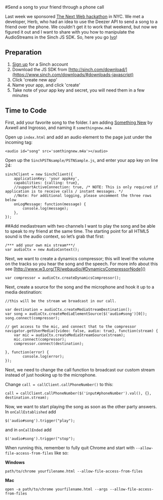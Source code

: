#Send a song to your friend through a phone call

Last week we sponsored [The Next Web hackathon](http://thenextweb.com/conference/usa/hack-battle) in NYC. We met a developer, Herb, who had an idea to use the Deezer API to send a song to a friend over the phone. We couldn't get it to work that weekend, but now we figured it out and I want to share with you how to manipulate the AudioStreams in the Sinch JS SDK. So, here you go [Ivo](https://twitter.com/ilukac)!

## Preparation
1. [Sign up](https://www.sinch.com/tutorials/sending-song-friend-thru-phone-call/#signup) for a Sinch account
2. Download the JS SDK from [http://sinch.com/download/](https://www.sinch.com/downloads/#downloads-javascript)
3. Click 'create new app'
4. Name your app, and click 'create'
5. Take note of your app key and secret, you will need them in a few minutes

## Time to Code
First, add your favorite song to the folder. I am adding [Something New](https://www.youtube.com/watch?v=BhJSsX5AKPI) by Axwell and Ingrosso, and naming it `somethingnew.m4a`

Open up `index.html` and add an audio element to the page just under the incoming tag:

```
<audio id="song" src='somthingnew.m4a'></audio>
```

Open up the `SinchPSTNsample/PSTNSample.js`, and enter your app key on line 24:

```
sinchClient = new SinchClient({
	applicationKey: 'your appkey',
	capabilities: {calling: true},
	//supportActiveConnection: true, /* NOTE: This is only required if application is to receive calls / instant messages. */ 
	//Note: For additional logging, please uncomment the three rows below
	onLogMessage: function(message) {
		console.log(message);
	},
});
```
##Add mediastream with two channels
I want to play the song and be able to speak to my friend at the same time. The starting point for all HTML5 sound is the audio context, so let’s grab that first:

```
/*** add your own mix stream***/
var audioCtx = new AudioContext();
```

Next, we want to create a dynamics compressor; this will level the volume on the tracks so you hear the song and the speech. For more info about this see [http://www.w3.org/TR/webaudio/#DynamicsCompressorNode]()

```
var compressor = audioCtx.createDynamicsCompressor();
```

Next, create a source for the song and the microphone and hook it up to a media destination:

```
//this will be the stream we broadcast in our call.

var destination = audioCtx.createMediaStreamDestination(); 
var song = audioCtx.createMediaElementSource($('audio#song')[0]);
song.connect(compressor);

// get access to the mic, and connect that to the compressor
navigator.getUserMedia({video: false, audio: true}, function(stream) {
	var mic = audioCtx.createMediaStreamSource(stream);
	mic.connect(compressor);
	compressor.connect(destination);
	
}, function(error) {
		console.log(error);
});
```

Next, we need to change the call function to broadcast our custom stream instead of just hooking up to the microphone.

Change `call = callClient.callPhoneNumber()` to this:

```
call = callClient.callPhoneNumber($('input#phoneNumber').val(), {}, destination.stream);
```

Now, we want to start playing the song as soon as the other party answers. In `onCallEstablished` add 

```
$('audio#song').trigger("play");
```

and in `onCallEnded` add

```
$('audio#song').trigger("stop");
```

When running this, remember to fully quit Chrome and start with `--allow-file-access-from-files` like so:


**Windows**

```
path/to/chrome yourfilename.html --allow-file-access-from-files
```


**Mac**

```
open -a path/to/chrome yourfilename.html --args --allow-file-access-from-files
```

